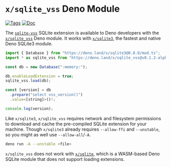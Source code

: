 <!--- Generated with the deno_generate_package.sh script, don't edit by hand! -->

# `x/sqlite_vss` Deno Module

[![Tags](https://img.shields.io/github/release/asg017/sqlite-vss)](https://github.com/asg017/sqlite-vss/releases)
[![Doc](https://doc.deno.land/badge.svg)](https://doc.deno.land/https/deno.land/x/sqlite-vss@0.1.2-alpha.1/mod.ts)

The [`sqlite-vss`](https://github.com/asg017/sqlite-vss) SQLite extension is available to Deno developers with the [`x/sqlite_vss`](https://deno.land/x/sqlite_vss) Deno module. It works with [`x/sqlite3`](https://deno.land/x/sqlite3), the fastest and native Deno SQLite3 module.

```js
import { Database } from "https://deno.land/x/sqlite3@0.8.0/mod.ts";
import * as sqlite_vss from "https://deno.land/x/sqlite_vss@v0.1.2-alpha.1/mod.ts";

const db = new Database(":memory:");

db.enableLoadExtension = true;
sqlite_vss.load(db);

const [version] = db
  .prepare("select vss_version()")
  .value<[string]>()!;

console.log(version);

```

Like `x/sqlite3`, `x/sqlite_vss` requires network and filesystem permissions to download and cache the pre-compiled SQLite extension for your machine. Though `x/sqlite3` already requires `--allow-ffi` and `--unstable`, so you might as well use `--allow-all`/`-A`.

```bash
deno run -A --unstable <file>
```

`x/sqlite_vss` does not work with [`x/sqlite`](https://deno.land/x/sqlite@v3.7.0), which is a WASM-based Deno SQLite module that does not support loading extensions.
